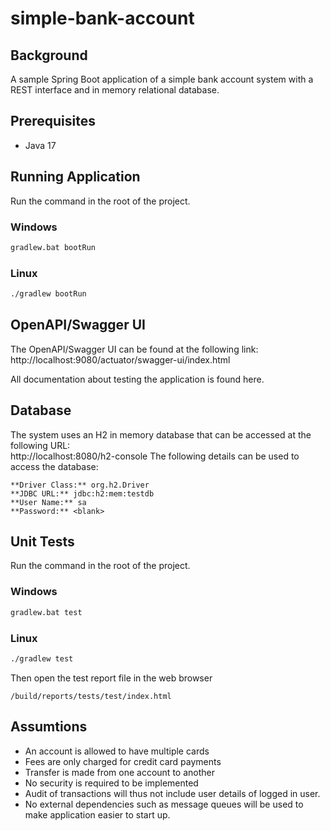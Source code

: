 # simple-bank-account

## Background
A sample Spring Boot application of a simple bank account system with a REST interface and in memory relational database.

## Prerequisites
- Java 17

## Running Application
Run the command in the root of the project.
### Windows
```bash
gradlew.bat bootRun
 ```
### Linux
```bash
./gradlew bootRun
```

## OpenAPI/Swagger UI
The OpenAPI/Swagger UI can be found at the following link:
http://localhost:9080/actuator/swagger-ui/index.html

All documentation about testing the application is found here.

## Database
The system uses an H2 in memory database that can be accessed at the following URL:  
http://localhost:8080/h2-console
The following details can be used to access the database:

    **Driver Class:** org.h2.Driver
    **JDBC URL:** jdbc:h2:mem:testdb
    **User Name:** sa
    **Password:** <blank>

## Unit Tests
Run the command in the root of the project.
### Windows
```bash
gradlew.bat test
 ```
### Linux
```bash
./gradlew test
```
Then open the test report file in the web browser
```
/build/reports/tests/test/index.html
```

## Assumtions
- An account is allowed to have multiple cards
- Fees are only charged for credit card payments
- Transfer is made from one account to another
- No security is required to be implemented
- Audit of transactions will thus not include user details of logged in user.
- No external dependencies such as message queues will be used to make application easier to start up.